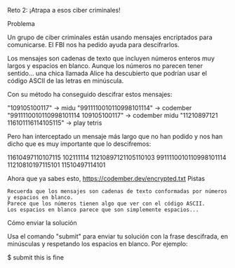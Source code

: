 Reto 2: ¡Atrapa a esos ciber criminales!

Problema

Un grupo de ciber criminales están usando mensajes encriptados para comunicarse. El FBI nos ha pedido ayuda para descifrarlos.

Los mensajes son cadenas de texto que incluyen números enteros muy largos y espacios en blanco. Aunque los números no parecen tener sentido... una chica llamada Alice ha descubierto que podrían usar el código ASCII de las letras en minúscula.

Con su método ha conseguido descifrar estos mensajes:

"109105100117" -> midu
"9911110010110998101114" -> codember
"9911110010110998101114 109105100117" -> codember midu
"11210897121 116101116114105115" -> play tetris

Pero han interceptado un mensaje más largo que no han podido y nos han dicho que es muy importante que lo descifremos:

11610497110107115 102111114 11210897121105110103 9911110010110998101114 11210810197115101 11510497114101

Ahora que ya sabes esto, https://codember.dev/encrypted.txt
Pistas

    Recuerda que los mensajes son cadenas de texto conformadas por números y espacios en blanco.
    Parece que los números tienen algo que ver con el código ASCII.
    Los espacios en blanco parece que son simplemente espacios...

Cómo enviar la solución

Usa el comando "submit" para enviar tu solución con la frase descifrada, en minúsculas y respetando los espacios en blanco. Por ejemplo:

$ submit this is fine
